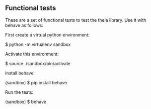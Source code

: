 
Functional tests
----------------

These are a set of functional tests to test the theia library. Use it with
behave as follows:

First create a virtual python environment:

$ python -m virtualenv sandbox

Activate this environment:

$ source ./sandbox/bin/activate

Install behave:

(sandbox) $ pip install behave

Run the tests:

(sandbox) $ behave
